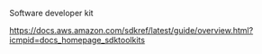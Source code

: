 Software developer kit

https://docs.aws.amazon.com/sdkref/latest/guide/overview.html?icmpid=docs_homepage_sdktoolkits